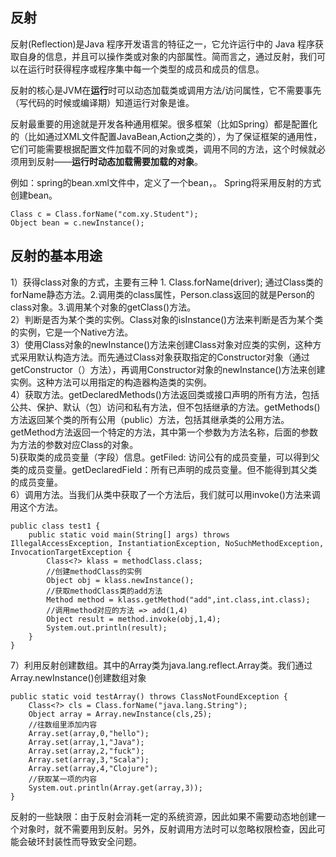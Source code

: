 ## 反射
反射(Reflection)是Java 程序开发语言的特征之一，它允许运行中的 Java 程序获取自身的信息，并且可以操作类或对象的内部属性。简而言之，通过反射，我们可以在运行时获得程序或程序集中每一个类型的成员和成员的信息。   

反射的核心是JVM在**运行**时可以动态加载类或调用方法/访问属性，它不需要事先（写代码的时候或编译期）知道运行对象是谁。

反射最重要的用途就是开发各种通用框架。很多框架（比如Spring）都是配置化的（比如通过XML文件配置JavaBean,Action之类的），为了保证框架的通用性，它们可能需要根据配置文件加载不同的对象或类，调用不同的方法，这个时候就必须用到反射——**运行时动态加载需要加载的对象**。

例如：spring的bean.xml文件中，定义了一个bean，<bean id="id" class="com.xy.Student" />。 Spring将采用反射的方式创建bean。
	
	Class c = Class.forName("com.xy.Student");
	Object bean = c.newInstance();

## 反射的基本用途
1）获得class对象的方式，主要有三种 1. Class.forName(driver); 通过Class类的forName静态方法。2.调用类的class属性，Person.class返回的就是Person的class对象。3.调用某个对象的getClass()方法。  
2）判断是否为某个类的实例。Class对象的isInstance()方法来判断是否为某个类的实例，它是一个Native方法。  
3）使用Class对象的newInstance()方法来创建Class对象对应类的实例，这种方式采用默认构造方法。而先通过Class对象获取指定的Constructor对象（通过getConstructor（）方法），再调用Constructor对象的newInstance()方法来创建实例。这种方法可以用指定的构造器构造类的实例。  
4）获取方法。getDeclaredMethods()方法返回类或接口声明的所有方法，包括公共、保护、默认（包）访问和私有方法，但不包括继承的方法。getMethods()方法返回某个类的所有公用（public）方法，包括其继承类的公用方法。getMethod方法返回一个特定的方法，其中第一个参数为方法名称，后面的参数为方法的参数对应Class的对象。  
5)获取类的成员变量（字段）信息。getFiled: 访问公有的成员变量，可以得到父类的成员变量。getDeclaredField：所有已声明的成员变量。但不能得到其父类的成员变量。  
6）调用方法。当我们从类中获取了一个方法后，我们就可以用invoke()方法来调用这个方法。

	public class test1 {
	    public static void main(String[] args) throws IllegalAccessException, InstantiationException, NoSuchMethodException, 			InvocationTargetException {
	        Class<?> klass = methodClass.class;
	        //创建methodClass的实例
	        Object obj = klass.newInstance();
	        //获取methodClass类的add方法
	        Method method = klass.getMethod("add",int.class,int.class);
	        //调用method对应的方法 => add(1,4)
	        Object result = method.invoke(obj,1,4);
	        System.out.println(result);
	    }
	}
7）利用反射创建数组。其中的Array类为java.lang.reflect.Array类。我们通过Array.newInstance()创建数组对象 

	public static void testArray() throws ClassNotFoundException {
        Class<?> cls = Class.forName("java.lang.String");
        Object array = Array.newInstance(cls,25);
        //往数组里添加内容
        Array.set(array,0,"hello");
        Array.set(array,1,"Java");
        Array.set(array,2,"fuck");
        Array.set(array,3,"Scala");
        Array.set(array,4,"Clojure");
        //获取某一项的内容
        System.out.println(Array.get(array,3));
    }

反射的一些缺限：由于反射会消耗一定的系统资源，因此如果不需要动态地创建一个对象时，就不需要用到反射。另外，反射调用方法时可以忽略权限检查，因此可能会破环封装性而导致安全问题。